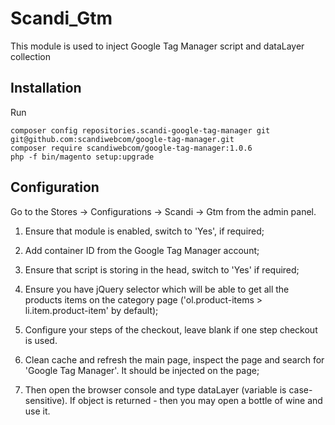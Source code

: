 # Scandi_Gtm

This module is used to inject Google Tag Manager script and dataLayer collection

## Installation

Run

```
composer config repositories.scandi-google-tag-manager git git@github.com:scandiwebcom/google-tag-manager.git
composer require scandiwebcom/google-tag-manager:1.0.6
php -f bin/magento setup:upgrade
```
## Configuration

Go to the Stores -> Configurations -> Scandi -> Gtm from the admin panel.

1. Ensure that module is enabled, switch to 'Yes', if required;

2. Add container ID from the Google Tag Manager account;

3. Ensure that script is storing in the head, switch to 'Yes' if required;

4. Ensure you have jQuery selector which will be able to get all the products items on the category page 
('ol.product-items > li.item.product-item' by default);

5. Configure your steps of the checkout, leave blank if one step checkout is used.

6. Clean cache and refresh the main page, inspect the page and search for 'Google Tag Manager'. 
It should be injected on the page;

7. Then open the browser console and type dataLayer (variable is case-sensitive). If object is returned - 
then you may open a bottle of wine and use it.